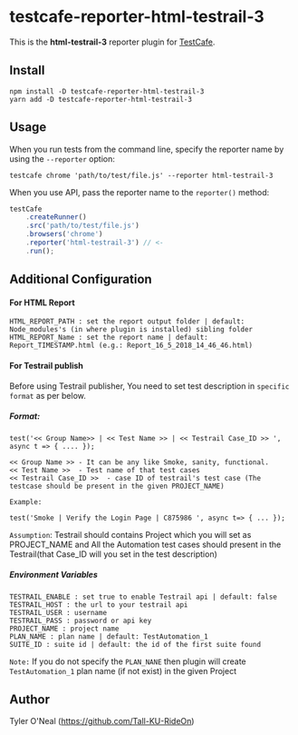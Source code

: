 # testcafe-reporter-html-testrail-3

This is the **html-testrail-3** reporter plugin for [TestCafe](http://devexpress.github.io/testcafe).

## Install

```
npm install -D testcafe-reporter-html-testrail-3
yarn add -D testcafe-reporter-html-testrail-3
```

## Usage

When you run tests from the command line, specify the reporter name by using the `--reporter` option:

```
testcafe chrome 'path/to/test/file.js' --reporter html-testrail-3
```

When you use API, pass the reporter name to the `reporter()` method:

```js
testCafe
    .createRunner()
    .src('path/to/test/file.js')
    .browsers('chrome')
    .reporter('html-testrail-3') // <-
    .run();
```

## Additional Configuration

#### For HTML Report
``` 
HTML_REPORT_PATH : set the report output folder | default: Node_modules's (in where plugin is installed) sibling folder
HTML_REPORT_Name : set the report name | default: Report_TIMESTAMP.html (e.g.: Report_16_5_2018_14_46_46.html)
```

#### For Testrail publish

Before using Testrail publisher, You need to set test description in `specific format` as per below.

##### Format:

```
test('<< Group Name>> | << Test Name >> | << Testrail Case_ID >> ', async t => { .... });

<< Group Name >> - It can be any like Smoke, sanity, functional.
<< Test Name >>  - Test name of that test cases
<< Testrail Case_ID >>  - case ID of testrail's test case (The testcase should be present in the given PROJECT_NAME)

Example:

test('Smoke | Verify the Login Page | C875986 ', async t=> { ... });
```

`Assumption`: Testrail should contains Project which you will set as PROJECT_NAME and All the Automation test cases should present in the Testrail(that Case_ID will you set in the test description)

##### Environment Variables
```
TESTRAIL_ENABLE : set true to enable Testrail api | default: false
TESTRAIL_HOST : the url to your testrail api
TESTRAIL_USER : username
TESTRAIL_PASS : password or api key
PROJECT_NAME : project name
PLAN_NAME : plan name | default: TestAutomation_1
SUITE_ID : suite id | default: the id of the first suite found
```
`Note:` If you do not specify the ``PLAN_NANE`` then plugin will create `TestAutomation_1` plan name (if not exist) in the given Project  

## Author
Tyler O'Neal (https://github.com/Tall-KU-RideOn)


 
